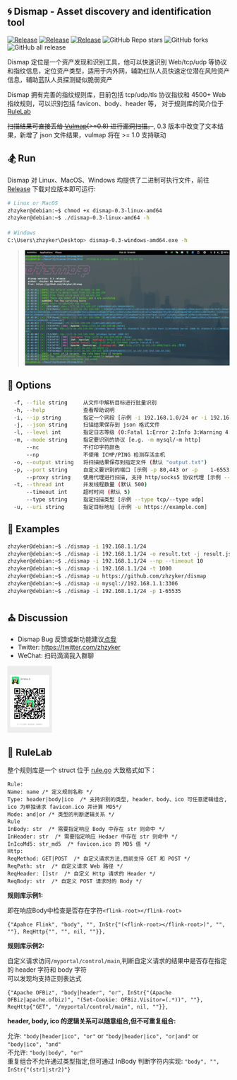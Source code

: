 ## 🌀 Dismap - Asset discovery and identification tool
<a href="https://github.com/zhzyker/dismap"><img alt="Release" src="https://img.shields.io/badge/golang-1.6+-9cf"></a>
<a href="https://github.com/zhzyker/dismap"><img alt="Release" src="https://img.shields.io/badge/dismap-0.3-ff69b4"></a>
<a href="https://github.com/zhzyker/dismap"><img alt="Release" src="https://img.shields.io/badge/LICENSE-GPL-important"></a>
![GitHub Repo stars](https://img.shields.io/github/stars/zhzyker/dismap?color=success)
![GitHub forks](https://img.shields.io/github/forks/zhzyker/dismap)
![GitHub all release](https://img.shields.io/github/downloads/zhzyker/dismap/total?color=blueviolet)  
  
Dismap 定位是一个资产发现和识别工具，他可以快速识别 Web/tcp/udp 等协议和指纹信息，定位资产类型，适用于内外网，辅助红队人员快速定位潜在风险资产信息，辅助蓝队人员探测疑似脆弱资产

Dismap 拥有完善的指纹规则库，目前包括 tcp/udp/tls 协议指纹和 4500+ Web 指纹规则，可以识别包括 favicon、body、header 等，   对于规则库的简介位于 [RuleLab](https://github.com/zhzyker/dismap#-rulelab)

~~扫描结果可直接丢给 [Vulmap](https://github.com/zhzyker/vulmap)(>=0.8) 进行漏洞扫描。~~, 0.3 版本中改变了文本结果，新增了 json 文件结果，vulmap 将在 >= 1.0 支持联动

## 🏂 Run
Dismap 对 Linux、MacOS、Windows 均提供了二进制可执行文件，前往 [Release](https://github.com/zhzyker/dismap/releases) 下载对应版本即可运行:
```Bash
# Linux or MacOS
zhzyker@debian:~$ chmod +x dismap-0.3-linux-amd64
zhzyker@debian:~$ ./dismap-0.3-linux-amd64 -h

# Windows
C:\Users\zhzyker\Desktop> dismap-0.3-windows-amd64.exe -h
```  
>  ![dismap](https://github.com/zhzyker/zhzyker/blob/main/dismap-images/dismap-0.3.png)



## 🎡 Options
```Bash
  -f, --file string     从文件中解析目标进行批量识别
  -h, --help            查看帮助说明
  -i, --ip string       指定一个网段 [示例 -i 192.168.1.0/24 or -i 192.168.1.1-10]
  -j, --json string     扫描结果保存到 json 格式文件
  -l, --level int       指定日志等级 (0:Fatal 1:Error 2:Info 3:Warning 4:Debug 5:Verbose) (默认 3)
  -m, --mode string     指定要识别的协议 [e.g. -m mysql/-m http]
      --nc              不打印字符颜色
      --np              不使用 ICMP/PING 检测存活主机
  -o, --output string   将扫描结果保存到指定文件 (默认 "output.txt")
  -p, --port string     自定义要识别的端口 [示例 -p 80,443 or -p	 1-65535]
      --proxy string    使用代理进行扫描, 支持 http/socks5 协议代理 [示例 --proxy socks5://127.0.0.1:1080]
  -t, --thread int      并发线程数量 (默认 500)
      --timeout int     超时时间 (默认 5)
      --type string     指定扫描类型 [示例 --type tcp/--type udp]
  -u, --uri string      指定目标地址 [示例 -u https://example.com]

```

## 🎨 Examples
```Bash
zhzyker@debian:~$ ./dismap -i 192.168.1.1/24
zhzyker@debian:~$ ./dismap -i 192.168.1.1/24 -o result.txt -j result.json
zhzyker@debian:~$ ./dismap -i 192.168.1.1/24 --np --timeout 10
zhzyker@debian:~$ ./dismap -i 192.168.1.1/24 -t 1000
zhzyker@debian:~$ ./dismap -u https://github.com/zhzyker/dismap
zhzyker@debian:~$ ./dismap -u mysql://192.168.1.1:3306
zhzyker@debian:~$ ./dismap -i 192.168.1.1/24 -p 1-65535
```

## ⛪ Discussion
* Dismap Bug 反馈或新功能建议[点我](https://github.com/zhzyker/dismap/issues)
* Twitter: https://twitter.com/zhzyker
* WeChat: 扫码滴滴我入群聊
<p>
    <img alt="QR-code" src="https://github.com/zhzyker/zhzyker/blob/main/my-wechat.jpg" width="20%" height="20%" style="max-width:100%;">
</p>

## 🌈 RuleLab
整个规则库是一个 struct 位于 [rule.go](https://github.com/zhzyker/dismap/blob/main/config/rule.go)
大致格式如下：
```Golang
Rule:
Name: name /* 定义规则名称 */
Type: header|body|ico  /* 支持识别的类型, header、body、ico 可任意逻辑组合, ico 为单独请求 favicon.ico 并计算 MD5*/
Mode: and|or /* 类型的判断逻辑关系 */
Rule
InBody: str  /* 需要指定响应 Body 中存在 str 则命中 */
InHeader: str  /* 需要指定响应 Hedaer 中存在 str 则命中 */
InIcoMd5: str_md5  /* favicon.ico 的 MD5 值 */
Http:
ReqMethod: GET|POST  /* 自定义请求方法,目前支持 GET 和 POST */
ReqPath: str  /* 自定义请求 Web 路径 */
ReqHeader: []str  /* 自定义 Http 请求的 Header */
ReqBody: str  /* 自定义 POST 请求时的 Body */
```
**规则库示例1:**

即在响应Body中检查是否存在字符`<flink-root></flink-root>`
```Golang
{"Apahce Flink", "body", "", InStr{"(<flink-root></flink-root>)", "", ""}, ReqHttp{"", "", nil, ""}},
```  

**规则库示例2:**

自定义请求访问`/myportal/control/main`,判断自定义请求的结果中是否存在指定的 header 字符和 body 字符  
可以发现均支持正则表达式
```Golang
{"Apache OFBiz", "body|header", "or", InStr{"(Apache OFBiz|apache.ofbiz)", "(Set-Cookie: OFBiz.Visitor=(.*))", ""}, ReqHttp{"GET", "/myportal/control/main", nil, ""}},
```

**header, body, ico 的逻辑关系可以随意组合,但不可重复组合:**

允许: `"body|header|ico", "or"` or `"body|header|ico", "or|and"` or `"body|ico", "and"`   
不允许: `"body|body", "or"`  
重复组合不允许通过类型指定,但可通过 InBody 判断字符内实现: `"body", "", InStr{"(str1|str2)"}`  
